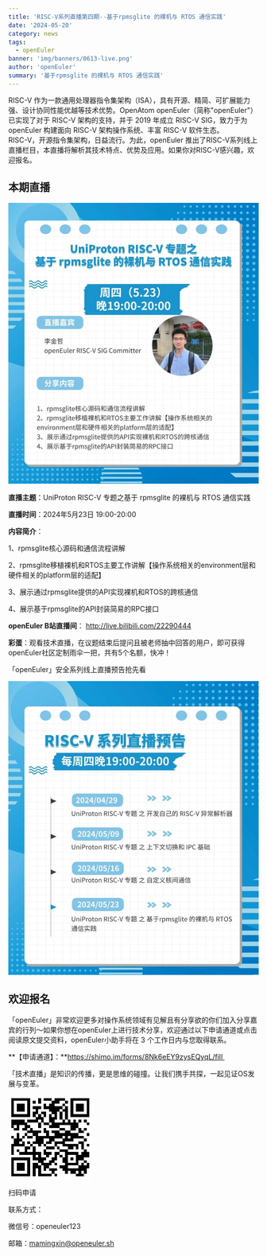 ```yaml
---
title: 'RISC-V系列直播第四期--基于rpmsglite 的裸机与 RTOS 通信实践'
date: '2024-05-20'
category: news
tags:
  - openEuler
banner: 'img/banners/0613-live.png'
author: 'openEuler'
summary: '基于rpmsglite 的裸机与 RTOS 通信实践'
---
```



RISC-V
作为一款通用处理器指令集架构（ISA），具有开源、精简、可扩展能力强、设计协同性能优越等技术优势。OpenAtom
openEuler（简称\"openEuler\"） 已实现了对于 RISC-V 架构的支持，并于 2019
年成立 RISC-V SIG，致力于为 openEuler 构建面向 RISC-V 架构操作系统、丰富
RISC-V 软件生态。\
RISC-V，开源指令集架构，日益流行。为此，openEuler
推出了RISC-V系列线上直播栏目，本直播将解析其技术特点、优势及应用。如果你对RISC-V感兴趣，欢迎报名。

## 本期直播


![image2](./media/image2.jpeg)

**直播主题**：UniProton RISC-V 专题之基于 rpmsglite 的裸机与 RTOS
通信实践

**直播时间**：2024年5月23日 19:00-20:00

**内容简介**：

1、rpmsglite核心源码和通信流程讲解

2、rpmsglite移植裸机和RTOS主要工作讲解【操作系统相关的environment层和硬件相关的platform层的适配】

3、展示通过rpmsglite提供的API实现裸机和RTOS的跨核通信

4、展示基于rpmsglite的API封装简易的RPC接口 

**openEuler B站直播间**： http://live.bilibili.com/22290444

**彩蛋**：观看技术直播，在议题结束后提问且被老师抽中回答的用户，即可获得openEuler社区定制雨伞一把，共有5个名额，快冲！




「openEuler」安全系列线上直播预告抢先看

![image1](./media/image5.jpeg)

## 欢迎报名

「openEuler」非常欢迎更多对操作系统领域有见解且有分享欲的你们加入分享嘉宾的行列～如果你想在openEuler上进行技术分享，欢迎通过以下申请通道或点击阅读原文提交资料，openEuler小助手将在
3 个工作日内与您取得联系。

**【申请通道】：**https://shimo.im/forms/8Nk6eEY9zysEQyqL/fill 

「技术直播」是知识的传播，更是思维的碰撞。让我们携手共探，一起见证OS发展与变革。

![image1](./media/image7.png)

扫码申请

联系方式：

微信号：openeuler123

邮箱：mamingxin@openeuler.sh
